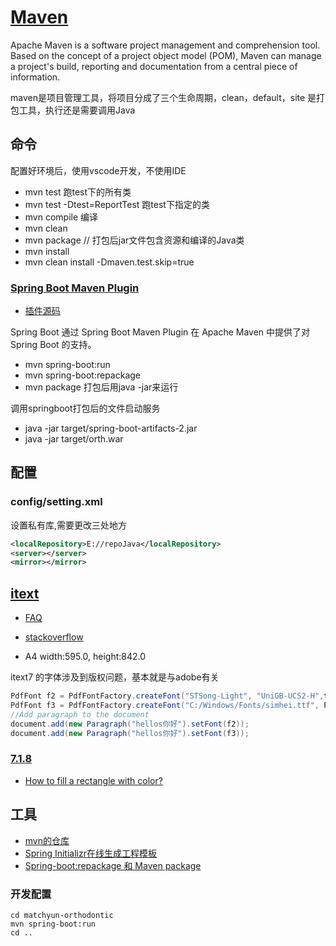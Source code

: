 # [Maven](https://maven.apache.org/)

Apache Maven is a software project management and comprehension tool. Based on the concept of a project object model (POM), Maven can manage a project's build, reporting and documentation from a central piece of information. 

maven是项目管理工具，将项目分成了三个生命周期，clean，default，site
 是打包工具，执行还是需要调用Java

## 命令

配置好环境后，使用vscode开发，不使用IDE

- mvn test 跑test下的所有类
- mvn test -Dtest=ReportTest 跑test下指定的类
- mvn compile 编译
- mvn clean
- mvn package // 打包后jar文件包含资源和编译的Java类
- mvn install
- mvn clean install -Dmaven.test.skip=true 

### [Spring Boot Maven Plugin](https://docs.spring.io/spring-boot/maven-plugin/index.html)

- [插件源码](https://github.com/spring-projects/spring-boot/tree/main/spring-boot-project/spring-boot-tools/spring-boot-maven-plugin)

Spring Boot 通过 Spring Boot Maven Plugin 在 Apache Maven 中提供了对 Spring Boot 的支持。

- mvn spring-boot:run
- mvn spring-boot:repackage
- mvn package 打包后用java -jar来运行

调用springboot打包后的文件启动服务

- java -jar target/spring-boot-artifacts-2.jar 
- java -jar target/orth.war

## 配置

### config/setting.xml
设置私有库,需要更改三处地方
```xml
<localRepository>E://repoJava</localRepository>
<server></server>
<mirror></mirror>
```

## [itext](https://api.itextpdf.com/iText/java/latest/)

- [FAQ](https://kb.itextpdf.com/itext/faq)
- [stackoverflow](https://stackoverflow.com/questions/tagged/itext+itext7)

- A4 width:595.0, height:842.0

itext7 的字体涉及到版权问题，基本就是与adobe有关

```java
PdfFont f2 = PdfFontFactory.createFont("STSong-Light", "UniGB-UCS2-H",true);
PdfFont f3 = PdfFontFactory.createFont("C:/Windows/Fonts/simhei.ttf", PdfEncodings.IDENTITY_H,true);
//Add paragraph to the document
document.add(new Paragraph("hellos你好").setFont(f2));
document.add(new Paragraph("hellos你好").setFont(f3));
```

### [7.1.8](https://api.itextpdf.com/iText/java/7.1.8/)

- [How to fill a rectangle with color?](https://kb.itextpdf.com/itext/how-to-fill-a-rectangle-with-color)


## 工具
- [mvn的仓库](https://mvnrepository.com/)
- [ Spring Initializr在线生成工程模板](https://start.spring.io/)
- [Spring-boot:repackage 和 Maven package](https://springdoc.cn/spring-boot-repackage-vs-mvn-package/)


### 开发配置
```shell
cd matchyun-orthodontic
mvn spring-boot:run
cd ..
```